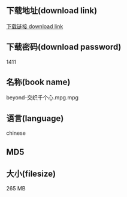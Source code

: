 ## 下载地址(download link)
[下载链接 download link](https://voluble-croquembouche-d321dc.netlify.app/?s=beyond-%E4%BA%A4%E7%BB%87%E5%8D%83%E4%B8%AA%E5%BF%83.mpg)

## 下载密码(download password)
1411

## 名称(book name)
beyond-交织千个心.mpg.mpg

## 语言(language)
chinese

## MD5


## 大小(filesize)
265 MB
